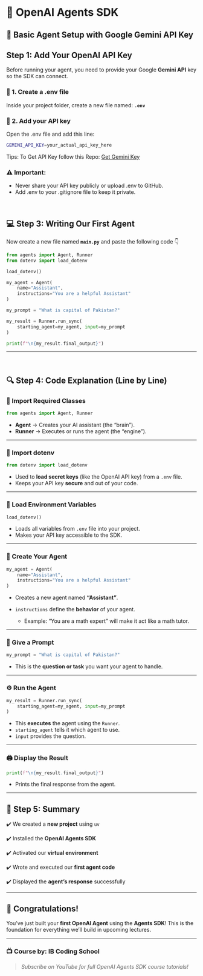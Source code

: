 
# 🧠 OpenAI Agents SDK

## 🎯  Basic Agent Setup with Google Gemini API Key



## Step 1: Add Your OpenAI API Key

Before running your agent, you need to provide your Google **Gemini API** key so the SDK can connect.

### 🧾 1. Create a .env file

Inside your project folder, create a new file named: **`.env`**

### 🔐 2. Add your API key

Open the .env file and add this line:
```bash
GEMINI_API_KEY=your_actual_api_key_here
```
Tips:
To Get API Key follow this Repo:
[Get Gemini Key](../../03_get_api_keys/02_gemini_api_key/)

### ⚠️ Important:

- Never share your API key publicly or upload .env to GitHub.
- Add .env to your .gitignore file to keep it private.


<br>

## 💻 Step 3: Writing Our First Agent

Now create a new file named **`main.py`** and paste the following code 👇

```python
from agents import Agent, Runner
from dotenv import load_dotenv

load_dotenv()

my_agent = Agent(
    name="Assistant",
    instructions="You are a helpful Assistant"
)

my_prompt = "What is capital of Pakistan?"

my_result = Runner.run_sync(
    starting_agent=my_agent, input=my_prompt
)

print(f"\n{my_result.final_output}")
```

---

<br>

## 🔍 Step 4: Code Explanation (Line by Line)

### 🧩 Import Required Classes

```python
from agents import Agent, Runner
```

* **Agent** → Creates your AI assistant (the “brain”).
* **Runner** → Executes or runs the agent (the “engine”).

---

### 🔐 Import dotenv

```python
from dotenv import load_dotenv
```

* Used to **load secret keys** (like the OpenAI API key) from a `.env` file.
* Keeps your API key **secure** and out of your code.

---

### 📜 Load Environment Variables

```python
load_dotenv()
```

* Loads all variables from `.env` file into your project.
* Makes your API key accessible to the SDK.

---

### 🧠 Create Your Agent

```python
my_agent = Agent(
    name="Assistant",
    instructions="You are a helpful Assistant"
)
```

* Creates a new agent named **“Assistant”**.
* `instructions` define the **behavior** of your agent.

  * Example: “You are a math expert” will make it act like a math tutor.

---

### 💬 Give a Prompt

```python
my_prompt = "What is capital of Pakistan?"
```

* This is the **question or task** you want your agent to handle.

---

### ⚙️ Run the Agent

```python
my_result = Runner.run_sync(
    starting_agent=my_agent, input=my_prompt
)
```

* This **executes** the agent using the `Runner`.
* `starting_agent` tells it which agent to use.
* `input` provides the question.

---

### 🖨️ Display the Result

```python
print(f"\n{my_result.final_output}")
```

* Prints the final response from the agent.



---

## 🧾 Step 5: Summary

✔️ We created a **new project** using `uv`

✔️ Installed the **OpenAI Agents SDK**

✔️ Activated our **virtual environment**

✔️ Wrote and executed our **first agent code**

✔️ Displayed the **agent’s response** successfully

---

## 🎉 Congratulations!

You’ve just built your **first OpenAI Agent** using the **Agents SDK**!
This is the foundation for everything we’ll build in upcoming lectures.

---



### 📺 Course by: **IB Coding School**

> *Subscribe on YouTube for full OpenAI Agents SDK course tutorials!*

```

